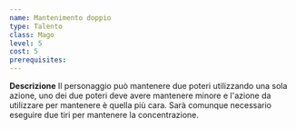 ```yaml
---
name: Mantenimento doppio
type: Talento
class: Mago
level: 5
cost: 5
prerequisites: 
---
```


**Descrizione**
Il personaggio può mantenere due poteri utilizzando una sola azione, uno dei
due poteri deve avere mantenere minore e l'azione da utilizzare per mantenere è
quella più cara. Sarà comunque necessario eseguire due tiri per mantenere la
concentrazione.